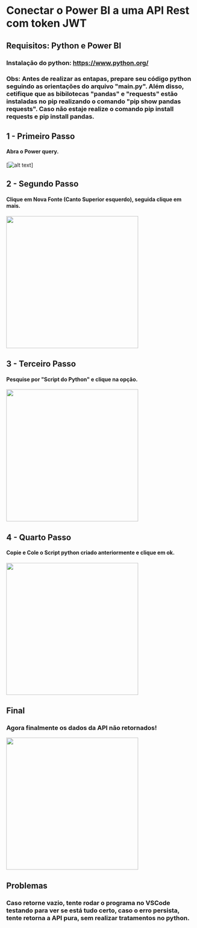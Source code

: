 # Conectar o Power BI a uma API Rest com token JWT

## Requisitos: Python e Power BI

### Instalação do python: https://www.python.org/

### Obs: Antes de realizar as entapas, prepare seu código python seguindo as orientações do arquivo "main.py". Além disso, cetifique que as bibilotecas "pandas" e "requests" estão instaladas no pip realizando o comando "pip show pandas requests". Caso não estaje realize o comando pip install requests e pip install pandas.

## 1 - Primeiro Passo
#### Abra o Power query.
[![alt text](./imagens_pbi/1.png)]

## 2 - Segundo Passo
#### Clique em Nova Fonte (Canto Superior esquerdo), seguida clique em mais.
<img src="./imagens_pbi/2.png" width="350">

## 3 - Terceiro Passo
#### Pesquise por "Script do Python" e clique na opção.
<img src="./imagens_pbi/3.png" width="350">

## 4 - Quarto Passo
#### Copie e Cole o Script python criado anteriormente e clique em ok.
<img src="./imagens_pbi/4.png" width="350">

## Final
### Agora finalmente os dados da API não retornados!
<img src="./imagens_pbi/5.png" width="350">

## Problemas
### Caso retorne vazio, tente rodar o programa no VSCode testando para ver se está tudo certo, caso o erro persista, tente retorna a API pura, sem realizar tratamentos no python.